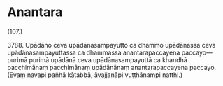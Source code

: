 

# Anantara







(107.)

3788\. Upādāno ceva upādānasampayutto ca dhammo upādānassa ceva upādānasampayuttassa ca dhammassa anantarapaccayena paccayo—  purimā purimā upādānā ceva upādānasampayuttā ca khandhā pacchimānaṃ pacchimānaṃ upādānānaṃ anantarapaccayena paccayo. (Evaṃ navapi pañhā kātabbā, āvajjanāpi vuṭṭhānampi natthi.)



